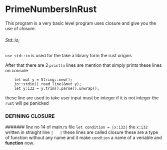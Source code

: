 # PrimeNumbersInRust
This program is a very basic level program uses closure and give you the use of closure.

###### Std::io;
`use std::io` is used for the take a library form the rust origins


After that there are 2 `println` lines are mention that simply prints these lines on console

```
    let mut y = String::new();
    io::stdin().read_line(&mut y);
    let y:i32 = y.trim().parse().unwrap();
 ```    
 these line are used to take user input must be integer if it is not integer the `rust` will pe panicked
 
 ### DEFINING CLOSURE
 
 
 ####### line no 14 of main.rs file
 `let condition = |x:i32|` the `x:i32` written in straight line ` |   | ` these lines are called closure these are a
type of function without any name and it make `condtion` a name of a veriable and **function** now.



